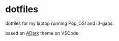 # dotfiles
dotfiles for my laptop running Pop_OS! and i3-gaps.

based on [ADark](https://marketplace.visualstudio.com/items?itemName=AmoghAgarwal.adark) theme on VSCode
